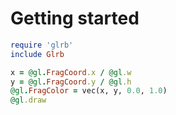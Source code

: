 # Getting started

```ruby
require 'glrb'
include Glrb

x = @gl.FragCoord.x / @gl.w
y = @gl.FragCoord.y / @gl.h
@gl.FragColor = vec(x, y, 0.0, 1.0)
@gl.draw
```

#
